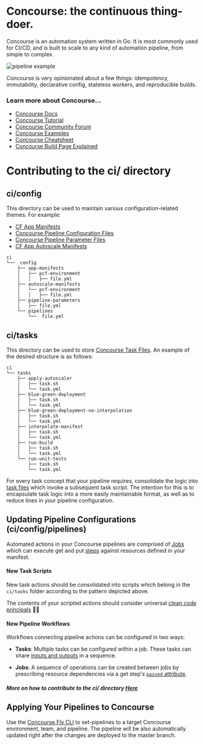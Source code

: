 # Concourse: the continuous thing-doer.

Concourse is an automation system written in Go. It is most commonly used for
CI/CD, and is built to scale to any kind of automation pipeline, from simple to
complex.

![pipeline example](https://raw.githubusercontent.com/Concourse/Concourse/master/screenshots/booklit-pipeline.png "pipeline example")

Concourse is very opinionated about a few things: idempotency, immutability,
declarative config, stateless workers, and reproducible builds.

### Learn more about Concourse...

- [Concourse Docs](https://Concourse-ci.org/)
- [Concourse Tutorial](https://Concoursetutorial.com/)
- [Concourse Community Forum](https://discuss.Concourse-ci.org/)
- [Concourse Examples](https://Concourse-ci.org/examples.html)
- [Concourse Cheatsheet](https://cheatsheet.dennyzhang.com/cheatsheet-Concourse-a4)
- [Concourse Build Page Explained](https://medium.com/Concourse-ci/Concourse-build-page-explained-4f92824c98f1)

# Contributing to the ci/ directory
## ci/config
This directory can be used to maintain various configuration-related themes. For example:
- [CF App Manifests](https://docs.cloudfoundry.org/devguide/deploy-apps/manifest.html)
- [Concourse Pipeline Configuration Files](https://Concourse-ci.org/pipelines.html)
- [Concourse Pipeline Parameter Files](https://Concoursetutorial.com/basics/parameters/)
- [CF App Autoscale Manifests](https://docs.run.pivotal.io/appsman-services/autoscaler/using-autoscaler-cli.html#configure-autoscaling)
```
ci
└──  config
    ├── app-manifests
    │   ├── pcf-environment
    │   │   ├── file.yml
    ├── autoscale-manifests
    │   └── pcf-environment
    │   │   ├── file.yml
    ├── pipeline-parameters
    │   ├── file.yml
    └── pipelines
        └──  file.yml
```

## ci/tasks  
This directory can be used to store [Concourse Task Files](https://Concoursetutorial.com/basics/task-scripts/). An example of the desired structure is as follows:
```
ci
└── tasks
    ├── apply-autoscaler
    │   ├── task.sh
    │   └── task.yml
    ├── blue-green-deployment
    │   ├── task.sh
    │   └── task.yml
    ├── blue-green-deployment-no-interpolation
    │   ├── task.sh
    │   └── task.yml
    ├── interpolate-manifest
    │   ├── task.sh
    │   └── task.yml
    ├── run-build
    │   ├── task.sh
    │   └── task.yml
    └── run-unit-tests
        ├── task.sh
        └── task.yml
```
For every task concept that your pipeline requires, consolidate the logic into [task files](https://Concourse-ci.org/tasks.html) which invoke a subsequent task script. The intention for this is to encapsulate task logic into a more easily maintainable format, as well as to reduce lines in your pipeline configuration.

## Updating Pipeline Configurations (ci/config/pipelines)
Automated actions in your Concourse pipelines are comprised of [Jobs](https://Concourse-ci.org/jobs.html) which can execute get and put [steps](https://Concourse-ci.org/steps.html) against resources defined in your manifest.

#### New Task Scripts
New task actions should be consolidated into scripts which belong in the `ci/tasks` folder according to the pattern depicted above.

The contents of your scripted actions should consider universal [clean code principals](https://x-team.com/blog/principles-clean-code/) 🙏🏼

#### New Pipeline Workflows
Workflows connecting pipeline actions can be configured in two ways:
- **Tasks**: Multiple tasks can be configured within a job. These tasks can share [inputs and outputs](https://Concoursetutorial.com/basics/task-outputs-to-inputs/) in a sequence.

- **Jobs**: A sequence of operations can be created between jobs by prescribing resource dependencies via a get step's [`passed` attribute](https://Concourse-ci.org/get-step.html#get-step-passed).

#### _More on how to contribute to the ci/ directory [Here](CONTRIBUTING.md)_
## Applying Your Pipelines to Concourse

Use the [Concourse Fly CLI](https://Concourse-ci.org/fly.html) to set-pipelines to a target Concourse environment, team, and pipeline.
The pipeline will be also automatically updated right after the changes are deployed to the master branch.
